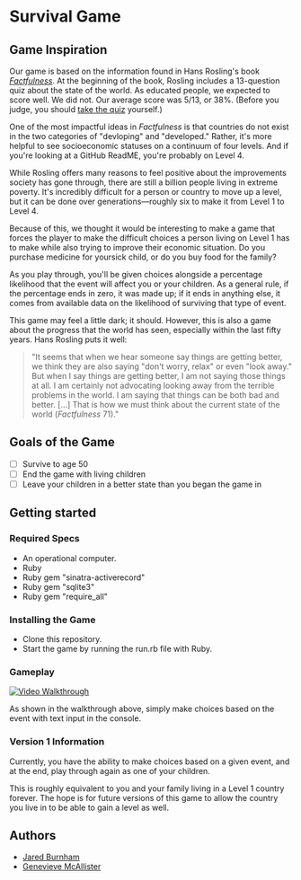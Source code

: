 # Survival Game

## Game Inspiration

Our game is based on the information found in Hans Rosling's book *[Factfulness](https://www.gapminder.org/factfulness-book/)*. At the beginning of the book, Rosling includes a 13-question quiz about the state of the world. As educated people, we expected to score well. We did not. Our average score was 5/13, or 38%. (Before you judge, you should [take the quiz](http://factfulnessquiz.com/) yourself.)

One of the most impactful ideas in *Factfulness* is that countries do not exist in the two categories of "devloping" and "developed." Rather, it's more helpful to see socioeconomic statuses on a continuum of four levels. And if you're looking at a GitHub ReadME, you're probably on Level 4.

While Rosling offers many reasons to feel positive about the improvements society has gone through, there are still a billion people living in extreme poverty. It's incredibly difficult for a person or country to move up a level, but it can be done over generations—roughly six to make it from Level 1 to Level 4.

Because of this, we thought it would be interesting to make a game that forces the player to make the difficult choices a person living on Level 1 has to make while also trying to improve their economic situation. Do you purchase medicine for yoursick child, or do you buy food for the family?

As you play through, you'll be given choices alongside a percentage likelihood that the event will affect you or your children. As a general rule, if the percentage ends in zero, it was made up; if it ends in anything else, it comes from available data on the likelihood of surviving that type of event.

This game may feel a little dark; it should. However, this is also a game about the progress that the world has seen, especially within the last fifty years. Hans Rosling puts it well:

> "It seems that when we hear someone say things are getting better, we think they are also saying "don't worry, relax" or even "look away." But when I say things are getting better, I am not saying those things at all. I am certainly not advocating looking away from the terrible problems in the world. I am saying that things can be both bad and better. [...] That is how we must think about the current state of the world (*Factfulness* 71)."

## Goals of the Game
- [ ] Survive to age 50
- [ ] End the game with living children
- [ ] Leave your children in a better state than you began the game in

## Getting started

### Required Specs

- An operational computer.
- Ruby
- Ruby gem "sinatra-activerecord"
- Ruby gem "sqlite3"
- Ruby gem "require_all"

### Installing the Game
- Clone this repository.
- Start the game by running the run.rb file with Ruby.

### Gameplay

[![Video Walkthrough](https://img.youtube.com/vi/gsWaJE_PZtk/0.jpg)](https://www.youtube.com/watch?v=gsWaJE_PZtk)


As shown in the walkthrough above, simply make choices based on the event with text input in the console.

### Version 1 Information

Currently, you have the ability to make choices based on a given event, and at the end, play through again as one of your children.

This is roughly equivalent to you and your family living in a Level 1 country forever. The hope is for future versions of this game to allow the country you live in to be able to gain a level as well.

## Authors
- [Jared Burnham](https://github.com/sirlolz)
- [Genevieve McAllister](https://github.com/kjgenevieve)